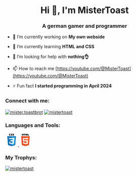 <h1 align="center">Hi 👋, I'm MisterToast</h1>
<h3 align="center">A german gamer and programmer</h3>

- 🔭 I’m currently working on **My own webside**

- 🌱 I’m currently learning **HTML and CSS**

- 🤝 I’m looking for help with **nothing👌**

- 📫 How to reach me [https://youtube.com/@MisterToast](https://youtube.com/@MisterToast)

- ⚡ Fun fact **I started programming in April 2024**

<h3 align="left">Connect with me:</h3>
<p align="left">
<a href="https://instagram.com/mister.toastbrot" target="blank"><img align="center" src="https://raw.githubusercontent.com/rahuldkjain/github-profile-readme-generator/master/src/images/icons/Social/instagram.svg" alt="mister.toastbrot" height="30" width="40" /></a>
<a href="https://www.youtube.com/c/mistertoast" target="blank"><img align="center" src="https://raw.githubusercontent.com/rahuldkjain/github-profile-readme-generator/master/src/images/icons/Social/youtube.svg" alt="mistertoast" height="30" width="40" /></a>
</p>

<h3 align="left">Languages and Tools:</h3>
<p align="left"> <a href="https://www.w3schools.com/css/" target="_blank" rel="noreferrer"> <img src="https://raw.githubusercontent.com/devicons/devicon/master/icons/css3/css3-original-wordmark.svg" alt="css3" width="40" height="40"/> </a> <a href="https://www.w3.org/html/" target="_blank" rel="noreferrer"> <img src="https://raw.githubusercontent.com/devicons/devicon/master/icons/html5/html5-original-wordmark.svg" alt="html5" width="40" height="40"/> </a> </p>

<h3 align="left">My Trophys:</h3>

<p align="left"> <a href="https://github.com/ryo-ma/github-profile-trophy"><img src="https://github-profile-trophy.vercel.app/?username=mistertoast" alt="mistertoast" /></a> </p>
